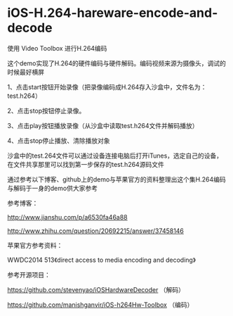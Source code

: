 # iOS-H.264-hareware-encode-and-decode
使用 Video Toolbox 进行H.264编码

这个demo实现了H.264的硬件编码与硬件解码。编码视频来源为摄像头，调试的时候最好横屏

1、点击start按钮开始录像（把录像编码成H.264存入沙盒中，文件名为：test.h264）

2、点击stop按钮停止录像。

3、点击play按钮播放录像（从沙盒中读取test.h264文件并解码播放）

4、点击stop停止播放、清除播放对象

沙盒中的test.264文件可以通过设备连接电脑后打开iTunes，选定自己的设备，在文件共享那里可以找到第一步保存的test.h264源码文件

通过参考以下博客、github上的demo与苹果官方的资料整理出这个集H.264编码与解码于一身的demo供大家参考

参考博客：

http://www.jianshu.com/p/a6530fa46a88

http://www.zhihu.com/question/20692215/answer/37458146

苹果官方参考资料：

WWDC2014 513《direct access to media encoding and decoding》

参考开源项目：

https://github.com/stevenyao/iOSHardwareDecoder （解码）

https://github.com/manishganvir/iOS-h264Hw-Toolbox （编码）
